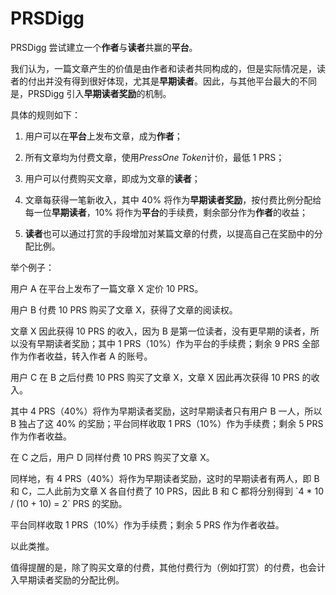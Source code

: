 # PRSDigg

PRSDigg 尝试建立一个**作者**与**读者**共赢的**平台**。

我们认为，一篇文章产生的价值是由作者和读者共同构成的，但是实际情况是，读者的付出并没有得到很好体现，尤其是**早期读者**。因此，与其他平台最大的不同是，PRSDigg 引入**早期读者奖励**的机制。

具体的规则如下：

1. 用户可以在**平台**上发布文章，成为**作者**；

2. 所有文章均为付费文章，使用*PressOne Token*计价，最低 1 PRS；

3. 用户可以付费购买文章，即成为文章的**读者**；

4. 文章每获得一笔新收入，其中 40% 将作为**早期读者奖励**，按付费比例分配给每一位**早期读者**，10% 将作为**平台**的手续费，剩余部分作为**作者**的收益；

5. **读者**也可以通过打赏的手段增加对某篇文章的付费，以提高自己在奖励中的分配比例。

举个例子：

用户 A 在平台上发布了一篇文章 X 定价 10 PRS。

用户 B 付费 10 PRS 购买了文章 X，获得了文章的阅读权。

文章 X 因此获得 10 PRS 的收入，因为 B 是第一位读者，没有更早期的读者，所以没有早期读者奖励；其中 1 PRS（10%）作为平台的手续费；剩余 9 PRS 全部作为作者收益，转入作者 A 的账号。

用户 C 在 B 之后付费 10 PRS 购买了文章 X，文章 X 因此再次获得 10 PRS 的收入。

其中 4 PRS（40%）将作为早期读者奖励，这时早期读者只有用户 B 一人，所以 B 独占了这 40% 的奖励；平台同样收取 1 PRS（10%）作为手续费；剩余 5 PRS 作为作者收益。

在 C 之后，用户 D 同样付费 10 PRS 购买了文章 X。

同样地，有 4 PRS（40%）将作为早期读者奖励，这时的早期读者有两人，即 B 和 C，二人此前为文章 X 各自付费了 10 PRS，因此 B 和 C 都将分别得到 \`4 * 10 / (10 + 10) = 2\` PRS 的奖励。

平台同样收取 1 PRS（10%）作为手续费；剩余 5 PRS 作为作者收益。

以此类推。

值得提醒的是，除了购买文章的付费，其他付费行为（例如打赏）的付费，也会计入早期读者奖励的分配比例。
